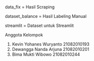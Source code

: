 data_fix = Hasil Scraping

dataset_balance = Hasil Labeling Manual

streamlit = Dataset untuk Streamlit

Anggota Kelompok
1. Kevin Yohanes Wuryanto	 	  21082010193
2. Dewangga Nanda Arjuna			21082010201
3. Bima Mukti Wibowo			    21082010244
